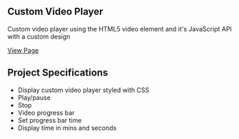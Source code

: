 ## Custom Video Player

Custom video player using the HTML5 video element and it's JavaScript API with a custom design

[View Page](https://amrdesai.github.io/custom-video-player/)

## Project Specifications

- Display custom video player styled with CSS
- Play/pause
- Stop
- Video progress bar
- Set progress bar time
- Display time in mins and seconds
